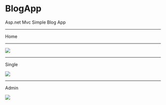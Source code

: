  # BlogApp

 Asp.net Mvc Simple Blog App
<hr>
Home
<hr>
<p> <img src="https://raw.githubusercontent.com/kemalyuksel/BlogApp/master/SAMPLE%20PICS/home.png"> </p>
<hr>
Single
<p> <img src="https://raw.githubusercontent.com/kemalyuksel/BlogApp/master/SAMPLE%20PICS/single.png"> </p>
<hr>
Admin
<p> <img src="https://raw.githubusercontent.com/kemalyuksel/BlogApp/master/SAMPLE%20PICS/adminpanel.png"> </p>
